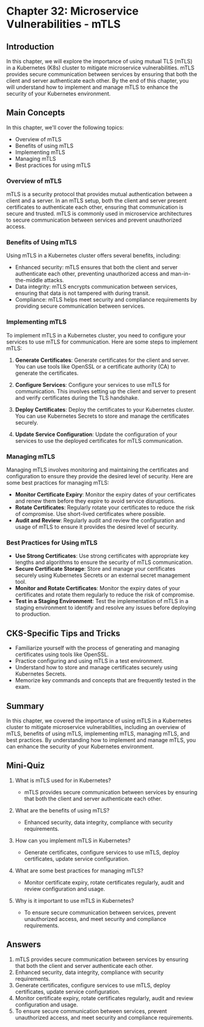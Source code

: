 # Chapter 32: Microservice Vulnerabilities - mTLS

## Introduction

In this chapter, we will explore the importance of using mutual TLS (mTLS) in a Kubernetes (K8s) cluster to mitigate microservice vulnerabilities. mTLS provides secure communication between services by ensuring that both the client and server authenticate each other. By the end of this chapter, you will understand how to implement and manage mTLS to enhance the security of your Kubernetes environment.

## Main Concepts

In this chapter, we'll cover the following topics:
- Overview of mTLS
- Benefits of using mTLS
- Implementing mTLS
- Managing mTLS
- Best practices for using mTLS

### Overview of mTLS

mTLS is a security protocol that provides mutual authentication between a client and a server. In an mTLS setup, both the client and server present certificates to authenticate each other, ensuring that communication is secure and trusted. mTLS is commonly used in microservice architectures to secure communication between services and prevent unauthorized access.

### Benefits of Using mTLS

Using mTLS in a Kubernetes cluster offers several benefits, including:
- Enhanced security: mTLS ensures that both the client and server authenticate each other, preventing unauthorized access and man-in-the-middle attacks.
- Data integrity: mTLS encrypts communication between services, ensuring that data is not tampered with during transit.
- Compliance: mTLS helps meet security and compliance requirements by providing secure communication between services.

### Implementing mTLS

To implement mTLS in a Kubernetes cluster, you need to configure your services to use mTLS for communication. Here are some steps to implement mTLS:

1. **Generate Certificates**: Generate certificates for the client and server. You can use tools like OpenSSL or a certificate authority (CA) to generate the certificates.

2. **Configure Services**: Configure your services to use mTLS for communication. This involves setting up the client and server to present and verify certificates during the TLS handshake.

3. **Deploy Certificates**: Deploy the certificates to your Kubernetes cluster. You can use Kubernetes Secrets to store and manage the certificates securely.

4. **Update Service Configuration**: Update the configuration of your services to use the deployed certificates for mTLS communication.

### Managing mTLS

Managing mTLS involves monitoring and maintaining the certificates and configuration to ensure they provide the desired level of security. Here are some best practices for managing mTLS:

- **Monitor Certificate Expiry**: Monitor the expiry dates of your certificates and renew them before they expire to avoid service disruptions.
- **Rotate Certificates**: Regularly rotate your certificates to reduce the risk of compromise. Use short-lived certificates where possible.
- **Audit and Review**: Regularly audit and review the configuration and usage of mTLS to ensure it provides the desired level of security.

### Best Practices for Using mTLS

- **Use Strong Certificates**: Use strong certificates with appropriate key lengths and algorithms to ensure the security of mTLS communication.
- **Secure Certificate Storage**: Store and manage your certificates securely using Kubernetes Secrets or an external secret management tool.
- **Monitor and Rotate Certificates**: Monitor the expiry dates of your certificates and rotate them regularly to reduce the risk of compromise.
- **Test in a Staging Environment**: Test the implementation of mTLS in a staging environment to identify and resolve any issues before deploying to production.

## CKS-Specific Tips and Tricks

- Familiarize yourself with the process of generating and managing certificates using tools like OpenSSL.
- Practice configuring and using mTLS in a test environment.
- Understand how to store and manage certificates securely using Kubernetes Secrets.
- Memorize key commands and concepts that are frequently tested in the exam.

## Summary

In this chapter, we covered the importance of using mTLS in a Kubernetes cluster to mitigate microservice vulnerabilities, including an overview of mTLS, benefits of using mTLS, implementing mTLS, managing mTLS, and best practices. By understanding how to implement and manage mTLS, you can enhance the security of your Kubernetes environment.

## Mini-Quiz

1. What is mTLS used for in Kubernetes?
   - mTLS provides secure communication between services by ensuring that both the client and server authenticate each other.

2. What are the benefits of using mTLS?
   - Enhanced security, data integrity, compliance with security requirements.

3. How can you implement mTLS in Kubernetes?
   - Generate certificates, configure services to use mTLS, deploy certificates, update service configuration.

4. What are some best practices for managing mTLS?
   - Monitor certificate expiry, rotate certificates regularly, audit and review configuration and usage.

5. Why is it important to use mTLS in Kubernetes?
   - To ensure secure communication between services, prevent unauthorized access, and meet security and compliance requirements.

## Answers

1. mTLS provides secure communication between services by ensuring that both the client and server authenticate each other.
2. Enhanced security, data integrity, compliance with security requirements.
3. Generate certificates, configure services to use mTLS, deploy certificates, update service configuration.
4. Monitor certificate expiry, rotate certificates regularly, audit and review configuration and usage.
5. To ensure secure communication between services, prevent unauthorized access, and meet security and compliance requirements.
